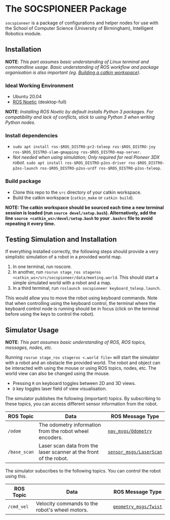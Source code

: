 # The SOCSPIONEER Package

`socspioneer` is a package of configurations and helper nodes for use
with the School of Computer Science (University of Birmingham),
Intelligent Robotics module.

## Installation

**NOTE**: *This part assumes basic understanding of Linux terminal and
commandline usage. Basic understanding of ROS workflow and package
organisation is also important (eg. [Building a catkin workspace](http://wiki.ros.org/catkin/Tutorials/create_a_workspace)).*

### Ideal Working Environment

- Ubuntu 20.04
- [ROS Noetic](http://wiki.ros.org/noetic/Installation/Ubuntu)
(desktop-full)

**NOTE**: *Installing ROS Noetic by default installs Python 3 packages. For compatibility and lack of conflicts, stick to
using Python 3 when writing Python nodes.*

### Install dependencies

- `sudo apt install ros-$ROS_DISTRO-pr2-teleop ros-$ROS_DISTRO-joy ros-$ROS_DISTRO-slam-gmapping ros-$ROS_DISTRO-map-server`.
- *Not needed when using simulation; Only required for real Pioneer
3DX robot.* `sudo apt install ros-$ROS_DISTRO-p2os-driver ros-$ROS_DISTRO-p2os-launch ros-$ROS_DISTRO-p2os-urdf ros-$ROS_DISTRO-p2os-teleop`.

### Build package

- Clone this repo to the `src` directory of your catkin workspace.
- Build the catkin workspace (`catkin_make` or `catkin build`).

**NOTE: The catkin workspace should be sourced each time a new
terminal session is loaded (run `source devel/setup.bash`). Alternatively,
add the line `source <catkin_ws>/devel/setup.bash` to your `.bashrc`
file to avoid repeating it every time.**

## Testing Simulation and Installation

If everything installed correctly, the following steps should provide
a very simplistic simulation of a robot in a provided world map.

1. In one terminal, run roscore.
2. In another, run `rosrun stage_ros stageros <catkin_ws>/src/socspioneer/data/meeting.world`.
This should start a simple simulated world with a robot and a map.
3. In a third terminal, run `roslaunch socspioneer keyboard_teleop.launch`.

This would allow you to move the robot using keyboard commands. Note that
when controlling using the keyboard control, the terminal where the
keyboard control node is running should be in focus (click on the terminal
before using the keys to control the robot).

## Simulator Usage

**NOTE**: *This part assumes basic understanding of ROS, ROS topics,
messages, nodes, etc.*

Running `rosrun stage_ros stageros <.world file>` will start the
simulator with a robot and an obstacle the provided world. The
robot and object can be interacted with using the mouse or using
ROS topics, nodes, etc. The world view can also be changed using
the mouse.

- Pressing `R` on keyboard toggles between 2D and 3D views. 
- `D` key toggles laser field of view visualisation.

The simulator publishes the following (important) topics. By
subscribing to these topics, you can access different sensor
information from the robot.

| ROS Topic | Data | ROS Message Type |
| ------ | ------ | ------ |
| `/odom` | The odometry information from the robot wheel encoders. | [`nav_msgs/Odometry`](http://docs.ros.org/kinetic/api/nav_msgs/html/msg/Odometry.html) |
| `/base_scan` | Laser scan data from the laser scanner at the front of the robot. | [`sensor_msgs/LaserScan`](http://docs.ros.org/kinetic/api/sensor_msgs/html/msg/LaserScan.html) |

The simulator subscribes to the following topics. You can control
the robot using this.

| ROS Topic | Data | ROS Message Type |
| ------ | ------ | ------ |
| `/cmd_vel` | Velocity commands to the robot's wheel motors. | [`geometry_msgs/Twist`](http://docs.ros.org/melodic/api/geometry_msgs/html/msg/Twist.html) |
